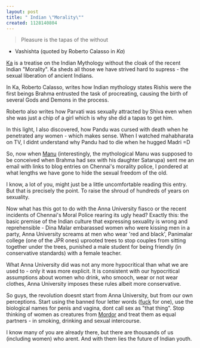```yaml
--- 
layout: post
title: " Indian \"Morality\""
created: 1128140804
---
```

<blockquote>Pleasure is the tapas of the without</blockquote>

- Vashishta (quoted by Roberto Calasso in <i>Ka</i>) 

<a href="http://www.amazon.com/gp/product/0679775471/002-3440320-9140851?%5Fencoding=UTF8&n=507846&s=books&v=glance">Ka</a> is a treatise on the Indian Mythology without the cloak of the recent Indian "Morality". Ka sheds all those we have strived hard to supress - the sexual liberation of ancient Indians. 

In Ka, Roberto Calasso, writes how Indian mythology states Rishis were the first beings Brahma entrusted the task of procreating, causing the birth of several Gods and Demons in the process. 

Roberto also writes how Parvati was sexually attracted by Shiva even when she was just a chip of a girl which is why she did a tapas to get him. 

In this light, I also discovered, how Pandu was cursed with death when he penetrated any women - which makes sense. When I watched mahabharata on TV, I didnt understand why Pandu had to die when he hugged Madri  =D

So, now when <a href="http://thetyrone.blogspot.com/">Manu</a> (interestingly, the mythological Manu was supposed to be conceived when Brahma had sex with his daughter Satarupa) sent me an email with links to blog entries on Chennai's morality police, I pondered at what lengths we have gone to hide the sexual freedom of the old. 

I know, a lot of you, might just be a little uncomfortable reading this entry. But that is precisely the point. To raise the shroud of hundreds of years on sexuality.  

Now what has this got to do with the Anna University fiasco or the recent incidents of Chennai's Moral Police rearing its ugly head? Exactly this: the basic premise of the Indian culture that expressing sexuality is wrong and reprehensible - Dina Malar embarassed women who were kissing men in a party, Anna University screams at men who wear 'red and black', Panimalar college (one of the JPR ones) uprooted trees to stop couples from sitting together under the trees, punished a male student for being friendly (in conservative standards) with a female teacher.

What Anna University did was not any more hypocritical than what we are used to - only it was more explicit. It is consistent with our hypocritical assumptions about women who drink, who smooch, wear or not wear clothes, Anna University imposes these rules albeit more conservative. 

So guys, the revolution doesnt start from Anna University, but from our own perceptions. Start using the banned four letter words (<a href="http://en.wikipedia.org/wiki/Fuck">fuck</a> for one), use the biological names for penis and vagina, dont call sex as "that thing". Stop thinking of women as creatures from <a href="http://en.wikipedia.org/wiki/Mordor">Mordor</a> and treat them as equal partners - in smoking, drinking and sexual intercourse.

I know many of you are already there, but there are thousands of us (including women) who arent. And with them lies the future of Indian youth.  
